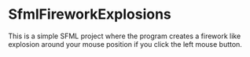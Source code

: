 # SfmlFireworkExplosions

This is a simple SFML project where the program creates a firework like explosion around your mouse position if you click the left mouse button.
